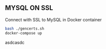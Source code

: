 ## MYSQL ON SSL

Connect with SSL to MySQL in Docker container

```bash
bash ./gencerts.sh
docker-compose up
```
asdcasdc 
